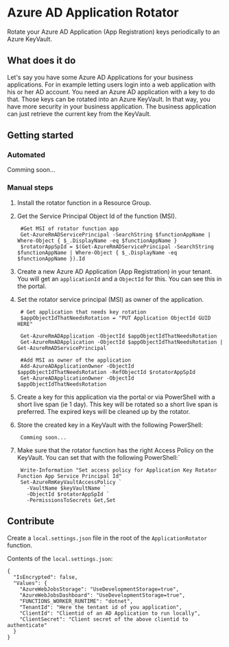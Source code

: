 # Azure AD Application Rotator

Rotate your Azure AD Application (App Registration) keys periodically to an Azure KeyVault.

## What does it do

Let's say you have some Azure AD Applications for your business applications.
For in example letting users login into a web application with his or her AD account. You need an Azure AD application with a key to do that. Those keys can be rotated into an Azure KeyVault. In that way, you have more security in your business application. The business application can just retrieve the current key from the KeyVault.

## Getting started

### Automated

Comming soon...

### Manual steps

1. Install the rotator function in a Resource Group.
2. Get the Service Principal Object Id of the function (MSI).

        #Get MSI of rotator function app
        Get-AzureRmADServicePrincipal -SearchString $functionAppName | Where-Object { $_.DisplayName -eq $functionAppName }
        $rotatorAppSpId = $(Get-AzureRmADServicePrincipal -SearchString $functionAppName | Where-Object { $_.DisplayName -eq $functionAppName }).Id

3. Create a new Azure AD Application (App Registration) in your tenant. You will get an `applicationId` and a `ObjectId` for this. You can see this in the portal.
4. Set the rotator service principal (MSI) as owner of the application.

        # Get application that needs key rotation
        $appObjectIdThatNeedsRotation = "PUT Application ObjectId GUID HERE"

        Get-AzureRmADApplication -ObjectId $appObjectIdThatNeedsRotation
        Get-AzureRmADApplication -ObjectId $appObjectIdThatNeedsRotation | Get-AzureRmADServicePrincipal

        #Add MSI as owner of the application
        Add-AzureADApplicationOwner -ObjectId $appObjectIdThatNeedsRotation -RefObjectId $rotatorAppSpId
        Get-AzureADApplicationOwner -ObjectId $appObjectIdThatNeedsRotation

5. Create a key for this application via the portal or via PowerShell with a short live span (ie 1 day). This key will be rotated so a short live span is preferred. The expired keys will be cleaned up by the rotator.
6. Store the created key in a KeyVault with the following PowerShell:

        Comming soon...

7. Make sure that the rotator function has the right Access Policy on the KeyVault. You can set that with the following PowerShell:`

        Write-Information "Set access policy for Application Key Rotator Function App Service Principal Id"
        Set-AzureRmKeyVaultAccessPolicy `
          -VaultName $keyVaultName `
          -ObjectId $rotatorAppSpId `
          -PermissionsToSecrets Get,Set

## Contribute

Create a `local.settings.json` file in the root of the `ApplicationRotator` function.

Contents of the `local.settings.json`:

    {
      "IsEncrypted": false,
      "Values": {
        "AzureWebJobsStorage": "UseDevelopmentStorage=true",
        "AzureWebJobsDashboard": "UseDevelopmentStorage=true",
        "FUNCTIONS_WORKER_RUNTIME": "dotnet",
        "TenantId": "Here the tentant id of you application",
        "ClientId": "Clientid of an AD Application to run locally",
        "ClientSecret": "Client secret of the above clientid to authenticate"
      }
    }
